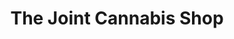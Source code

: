 ---
title: "The Joint Cannabis Shop"
url: /winnipeg/the-joint-cannabis-shop-portage-avenue/
shop: cannabis
---